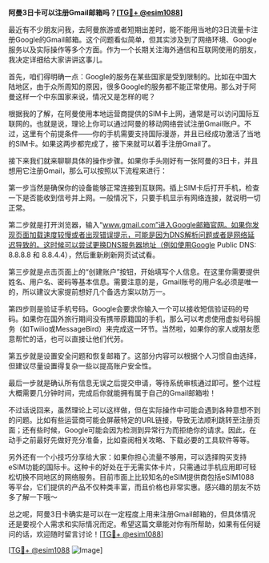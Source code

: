 **阿曼3日卡可以注册Gmail邮箱吗？[[TG💪+ @esim1088](https://t.me/s/esim1088)]**

最近有不少朋友问我，去阿曼旅游或者短期出差时，能不能用当地的3日流量卡注册Google的Gmail邮箱。这个问题看似简单，但其实涉及到了网络环境、Google服务以及实际操作等多个方面。作为一个长期关注海外通信和互联网使用的朋友，我决定详细给大家讲讲这事儿。

首先，咱们得明确一点：Google的服务在某些国家是受到限制的。比如在中国大陆地区，由于众所周知的原因，很多Google的服务都不能正常使用。那么对于阿曼这样一个中东国家来说，情况又是怎样的呢？

根据我的了解，在阿曼使用本地运营商提供的SIM卡上网，通常是可以访问国际互联网的。也就是说，理论上你可以通过阿曼的移动网络尝试注册Gmail账户。不过，这里有个前提条件——你的手机需要支持国际漫游，并且已经成功激活了当地的SIM卡。如果这两步都完成了，接下来就可以着手注册Gmail了。

接下来我们就来聊聊具体的操作步骤。如果你手头刚好有一张阿曼的3日卡，并且想用它注册Gmail，那么可以按照以下流程来进行：

第一步当然是确保你的设备能够正常连接到互联网。插上SIM卡后打开手机，检查一下是否能收到信号并上网。一般情况下，只要手机显示有网络连接，就说明一切正常。

第二步就是打开浏览器，输入“www.gmail.com”进入Google邮箱官网。如果你发现页面加载速度较慢或者出现错误提示，可能是因为DNS解析问题或者是网络延迟导致的。这时候可以尝试更换DNS服务器地址（例如使用Google Public DNS: 8.8.8.8 和 8.8.4.4），然后重新刷新网页试试看。

第三步就是点击页面上的“创建账户”按钮，开始填写个人信息。在这里你需要提供姓名、用户名、密码等基本信息。需要注意的是，Gmail账号的用户名必须是唯一的，所以建议大家提前想好几个备选方案以防万一。

第四步则是验证手机号码。Google会要求你输入一个可以接收短信验证码的号码。如果你在国外旅行期间没有携带原籍国的手机，那么可以考虑使用虚拟号码服务（如Twilio或MessageBird）来完成这一环节。当然啦，如果你的家人或朋友愿意帮忙的话，也可以直接让他们代劳。

第五步就是设置安全问题和恢复邮箱了。这部分内容可以根据个人习惯自由选择，但建议尽量设置得复杂一些以提高账户安全性。

最后一步就是确认所有信息无误之后提交申请，等待系统审核通过即可。整个过程大概需要几分钟时间，完成后你就能拥有属于自己的Gmail邮箱啦！

不过话说回来，虽然理论上可以这样做，但在实际操作中可能会遇到各种意想不到的问题。比如有些运营商可能会屏蔽特定的URL链接，导致无法顺利跳转至注册页面；还有些时候，Google可能会因为检测到异常行为而拒绝你的请求。因此，在动手之前最好先做好充分准备，比如查阅相关攻略、下载必要的工具软件等等。

另外还有一个小技巧分享给大家：如果你担心流量不够用，可以选择购买支持eSIM功能的国际卡。这种卡的好处在于无需实体卡片，只需通过手机应用即可轻松切换不同地区的网络服务。目前市面上比较知名的eSIM提供商包括eSIM1088等平台，它们提供的产品不仅种类丰富，而且价格也非常实惠。感兴趣的朋友不妨多了解一下哦～

总之呢，阿曼3日卡确实是可以在一定程度上用来注册Gmail邮箱的，但具体情况还是要视个人需求和实际情况而定。希望这篇文章能对你有所帮助，如果有任何疑问的话，欢迎随时留言讨论！[[TG💪+ @esim1088](https://t.me/s/esim1088)]

[[TG💪+ @esim1088](https://t.me/s/esim1088) ![Image](https://i.postimg.cc/4NQfJmqS/Snipaste-2025-05-13-00-14-12.png)]
